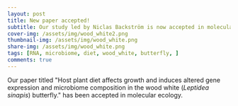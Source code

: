 ```yaml
---
layout: post
title: New paper accepted!
subtitle: Our study led by Niclas Backström is now accepted in molecular ecology. 
cover-img: /assets/img/wood_white2.png
thumbnail-img: /assets/img/wood_white.png
share-img: /assets/img/wood_white.png
tags: [RNA, microbiome, diet, wood_white, butterfly, ]
comments: true
---
```


Our paper titled "Host plant diet affects growth and induces altered gene expression and microbiome composition in the wood white (<i>Leptidea sinapis</i>) butterfly." has been accepted in molecular ecology. 

